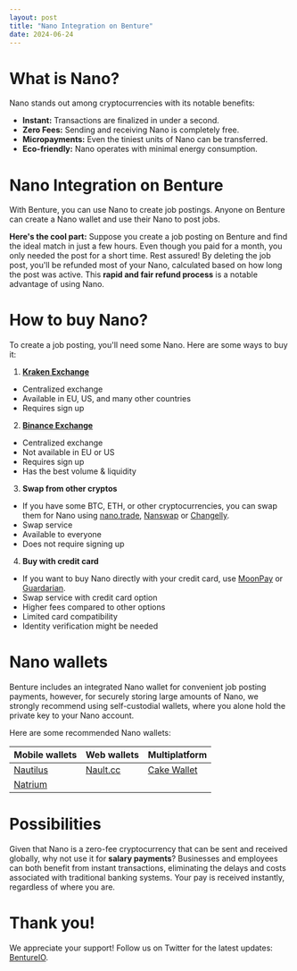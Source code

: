 ```yaml
---
layout: post
title: "Nano Integration on Benture"
date: 2024-06-24
---
```


# What is Nano?

Nano stands out among cryptocurrencies with its notable benefits:

- **Instant:** Transactions are finalized in under a second.
- **Zero Fees:** Sending and receiving Nano is completely free.
- **Micropayments:** Even the tiniest units of Nano can be transferred.
- **Eco-friendly:** Nano operates with minimal energy consumption.

# Nano Integration on Benture

With Benture, you can use Nano to create job postings. Anyone on Benture can create a Nano wallet and use their Nano to post jobs.

**Here's the cool part:** Suppose you create a job posting on Benture and find the ideal match in just a few hours. Even though you paid for a month, you only needed the post for a short time. Rest assured! By deleting the job post, you'll be refunded most of your Nano, calculated based on how long the post was active. This **rapid and fair refund process** is a notable advantage of using Nano.

# How to buy Nano?

To create a job posting, you'll need some Nano. Here are some ways to buy it:

1.  **[Kraken Exchange](https://pro.kraken.com/app/trade/xno-usd)**
- Centralized exchange
- Available in EU, US, and many other countries
- Requires sign up
2.   **[Binance Exchange](https://www.binance.com/en/trade/XNO_USDT)**
- Centralized exchange
- Not available in EU or US
- Requires sign up
- Has the best volume & liquidity
3.  **Swap from other cryptos**
- If you have some BTC, ETH, or other cryptocurrencies, you can swap them for Nano using [nano.trade](https://nano.trade), [Nanswap](https://nanswap.com) or [Changelly](https://changelly.com).
- Swap service
- Available to everyone
- Does not require signing up
4. **Buy with credit card**
- If you want to buy Nano directly with your credit card, use [MoonPay](https://buy.moonpay.com/?currencyCode=nano) or [Guardarian](https://guardarian.com).
- Swap service with credit card option
- Higher fees compared to other options
- Limited card compatibility
- Identity verification might be needed

# Nano wallets

Benture includes an integrated Nano wallet for convenient job posting payments, however, for securely storing large amounts of Nano, we strongly recommend using self-custodial wallets, where you alone hold the private key to your Nano account.

Here are some recommended Nano wallets:

| Mobile wallets                             | Web wallets                 | Multiplatform               |
|------------------------------------------- |---------------------------- |---------------------------- |
| [Nautilus](https://nautilus.io)            | [Nault.cc](https://nault.cc)| [Cake Wallet](https://cakewallet.com) |
| [Natrium](https://natrium.io)              |                            |                            |

# Possibilities

Given that Nano is a zero-fee cryptocurrency that can be sent and received globally, why not use it for **salary payments**? Businesses and employees can both benefit from instant transactions, eliminating the delays and costs associated with traditional banking systems. Your pay is received instantly, regardless of where you are.

# Thank you!
We appreciate your support! Follow us on Twitter for the latest updates: [BentureIO](https://x.com/BentureIO).
